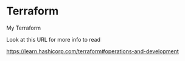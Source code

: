 # Terraform
My Terraform


Look at this URL for more info to read

https://learn.hashicorp.com/terraform#operations-and-development
